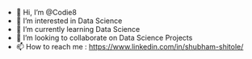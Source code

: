 - 👋 Hi, I’m @Codie8
- 👀 I’m interested in Data Science
- 🌱 I’m currently learning Data Science
- 💞️ I’m looking to collaborate on Data Science Projects
- 📫 How to reach me : https://www.linkedin.com/in/shubham-shitole/

<!---
Codie8/Codie8 is a ✨ special ✨ repository because its `README.md` (this file) appears on your GitHub profile.
You can click the Preview link to take a look at your changes.
--->
